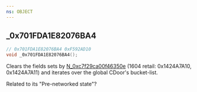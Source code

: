 ```yaml
---
ns: OBJECT
---
```

## _0x701FDA1E82076BA4

```c
// 0x701FDA1E82076BA4 0xF592AD10
void _0x701FDA1E82076BA4();
```

Clears the fields sets by [N_0xc7f29ca00f46350e](#_0xC7F29CA00F46350E) (1604 retail: 0x1424A7A10, 0x1424A7A11) and iterates over the global CDoor's bucket-list.

Related to its "Pre-networked state"?


